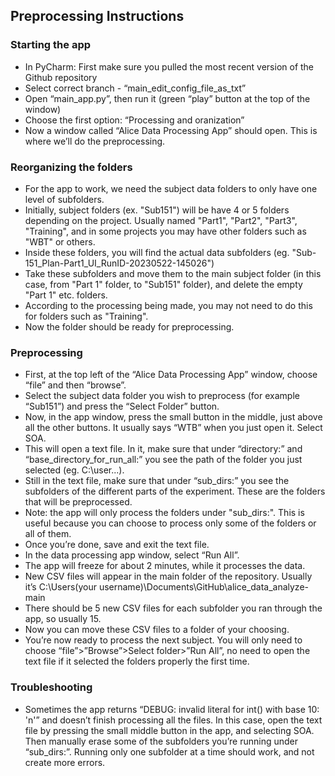 ## Preprocessing Instructions

### Starting the app

- In PyCharm: First make sure you pulled the most recent version of the Github repository
- Select correct branch - “main_edit_config_file_as_txt”
- Open “main_app.py”, then run it (green “play” button at the top of the window) 
- Choose the first option: “Processing and oranization”
- Now a window called “Alice Data Processing App” should open. This is where we’ll do the preprocessing.

### Reorganizing the folders

- For the app to work, we need the subject data folders to only have one level of subfolders.
- Initially, subject folders (ex. "Sub151") will be have 4 or 5 folders depending on the project. Usually named "Part1", "Part2", "Part3", "Training", and in some projects you may have other folders such as "WBT" or others.
- Inside these folders, you will find the actual data subfolders (eg. "Sub-151_Plan-Part1_UI_RunID-20230522-145026")
- Take these subfolders and move them to the main subject folder (in this case, from "Part 1" folder, to "Sub151" folder), and delete the empty "Part 1" etc. folders.
- According to the processing being made, you may not need to do this for folders such as "Training". 
- Now the folder should be ready for preprocessing.

### Preprocessing

- First, at the top left of the “Alice Data Processing App” window, choose “file” and then “browse”. 
- Select the subject data folder you wish to preprocess (for example “Sub151”) and press the “Select Folder” button.
- Now, in  the app window, press the small button in the middle, just above all the other buttons. It usually says “WTB” when you just open it. Select SOA.
- This will open a text file. In it, make sure that under “directory:” and “base_directory_for_run_all:” you see the path of the folder you just selected (eg. C:\user\...).
- Still in the text file, make sure that under “sub_dirs:” you see the subfolders of the different parts of the experiment. These are the folders that will be preprocessed.
- Note: the app will only process the folders under "sub_dirs:". This is useful because you can choose to process only some of the folders or all of them.
- Once you’re done, save and exit the text file.
- In the data processing app window, select “Run All”.
- The app will freeze for about 2 minutes, while it processes the data.
- New CSV files will appear in the main folder of the repository. Usually it’s C:\Users\(your username)\Documents\GitHub\alice_data_analyze-main
- There should be 5 new CSV files for each subfolder you ran through the app, so usually 15.
- Now you can move these CSV files to a folder of your choosing. 
- You’re now ready to process the next subject. You will only need to choose “file”>”Browse”>Select folder>”Run All”, no need to open the text file if it selected the folders properly the first time.
        

### Troubleshooting
- Sometimes the app returns “DEBUG: invalid literal for int() with base 10: 'n'” and doesn’t finish processing all the files. In this case, open the text file by pressing the small middle button in the app, and selecting SOA. Then manually erase some of the subfolders you’re running under “sub_dirs:”. Running only one subfolder at a time should work, and not create more errors.

